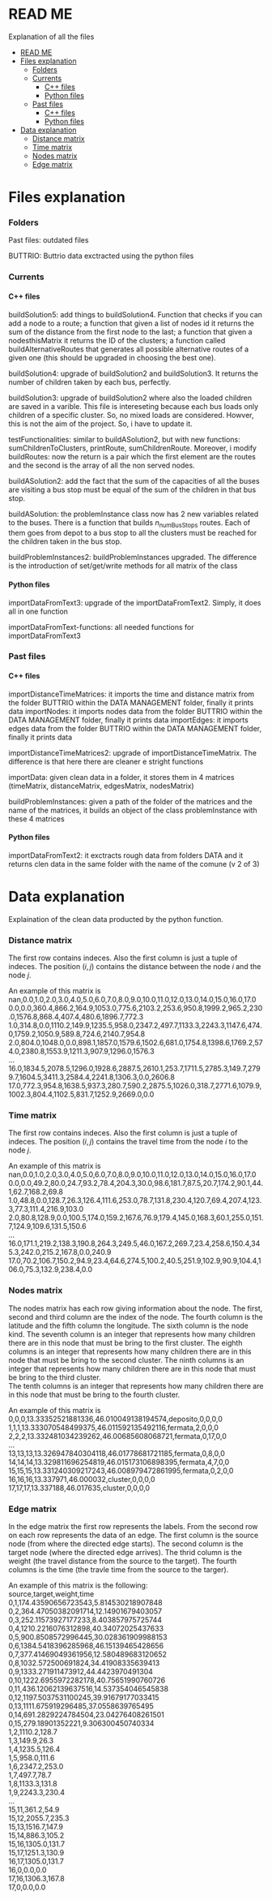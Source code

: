 # READ ME 
Explanation of all the files 

- [READ ME](#read-me)
- [Files explanation](#files-explanation)
    - [Folders](#folders)
    - [Currents](#currents)
      - [C++ files](#c-files)
      - [Python files](#python-files)
    - [Past files](#past-files)
      - [C++ files](#c-files-1)
      - [Python files](#python-files-1)
- [Data explanation](#data-explanation)
    - [Distance matrix](#distance-matrix)
    - [Time matrix](#time-matrix)
    - [Nodes matrix](#nodes-matrix)
    - [Edge matrix](#edge-matrix)


# Files explanation

### Folders 

Past files: outdated files 

BUTTRIO: Buttrio data exctracted using the python files 


### Currents 

#### C++ files 

buildSolution5: add things to buildSolution4. Function that checks if you can add a node to a route; a function that given a list of nodes id it returns the sum of the distance from the first node to the last; a function that given a nodesthisMatrix it returns the ID of the clusters; a function called buildAlternativeRoutes that generates all possible alternative routes of a given one (this should be upgraded in choosing the best one).

buildSolution4: upgrade of buildSolution2 and buildSolution3. It returns the number of children taken by each bus, perfectly. 

buildSolution3: upgrade of buildSolution2 where also the loaded children are saved in a varible. This file is intereseting because each bus loads only children of a specific cluster. So, no mixed loads are considered. Howver, this is not the aim of the project. So, i have to update it. 

testFunctionalities: similar to buildASolution2, but with new functions: sumChildrenToClusters, printRoute, sumChildrenRoute. Moreover, i modify buildRoutes: now the return is a pair which the first element are the routes and the second is the array of all the non served nodes.

buildASolution2: add the fact that the sum of the capacities of all the buses are visiting a bus stop must be equal of the sum of the children in that bus stop.

buildASolution: the problemInstance class now has 2 new variables related to the buses. There is a function that builds $n_{\text{numBusStops}}$ routes. Each of them goes from depot to a bus stop to all the clusters must be reached for the children taken in the bus stop. 

buildProblemInstances2: buildProblemInstances upgraded. The difference is the introduction of set/get/write methods for all matrix of the class

#### Python files 

importDataFromText3: upgrade of the importDataFromText2. Simply, it does all in one function 

importDataFromText-functions: all needed functions for importDataFromText3


### Past files 

#### C++ files 

importDistanceTimeMatrices: it imports the time and distance matrix from the folder BUTTRIO within the DATA MANAGEMENT folder, finally it prints data 
importNodes: it imports nodes data from the folder BUTTRIO within the DATA MANAGEMENT folder, finally it prints data
importEdges: it imports edges data from the folder BUTTRIO within the DATA MANAGEMENT folder, finally it prints data

importDistanceTimeMatrices2: upgrade of importDistanceTimeMatrix. The difference is that here there are cleaner e stright functions 

importData: given clean data in a folder, it stores them in 4 matrices (timeMatrix, distanceMatrix, edgesMatrix, nodesMatrix)

buildProblemInstances: given a path of the folder of the matrices and the name of the matrices, it builds an object of the class problemInstance with these 4 matrices 

#### Python files 

importDataFromText2: it exctracts rough data from folders DATA and it returns clen data in the same folder with the name of the comune (v 2 of 3)




# Data explanation 
Explaination of the clean data producted by the python function. 

### Distance matrix 
The first row contains indeces. 
Also the first column is just a tuple of indeces. 
The position $(i,j)$ contains the distance between the node $i$ and the node $j$.

An example of this matrix is \
nan,0.0,1.0,2.0,3.0,4.0,5.0,6.0,7.0,8.0,9.0,10.0,11.0,12.0,13.0,14.0,15.0,16.0,17.0 \
0.0,0.0,360.4,866.2,164.9,1053.0,775.6,2103.2,253.6,950.8,1999.2,965.2,230.0,1576.8,868.4,407.4,480.6,1896.7,772.3 \
1.0,314.8,0.0,1110.2,149.9,1235.5,958.0,2347.2,497.7,1133.3,2243.3,1147.6,474.0,1759.2,1050.9,589.8,724.6,2140.7,954.8 \
2.0,804.0,1048.0,0.0,898.1,1857.0,1579.6,1502.6,681.0,1754.8,1398.6,1769.2,574.0,2380.8,1553.9,1211.3,907.9,1296.0,1576.3 \
... \
16.0,1834.5,2078.5,1296.0,1928.6,2887.5,2610.1,253.7,1711.5,2785.3,149.7,2799.7,1604.5,3411.3,2584.4,2241.8,1306.3,0.0,2606.8 \
17.0,772.3,954.8,1638.5,937.3,280.7,590.2,2875.5,1026.0,318.7,2771.6,1079.9,1002.3,804.4,1102.5,831.7,1252.9,2669.0,0.0

### Time matrix 
The first row contains indeces.
Also the first column is just a tuple of indeces. 
The position $(i,j)$ contains the travel time from the node $i$ to the node $j$.

An example of this matrix is \
nan,0.0,1.0,2.0,3.0,4.0,5.0,6.0,7.0,8.0,9.0,10.0,11.0,12.0,13.0,14.0,15.0,16.0,17.0 \
0.0,0.0,49.2,80.0,24.7,93.2,78.4,204.3,30.0,98.6,181.7,87.5,20.7,174.2,90.1,44.1,62.7,168.2,69.8 \
1.0,48.8,0.0,128.7,26.3,126.4,111.6,253.0,78.7,131.8,230.4,120.7,69.4,207.4,123.3,77.3,111.4,216.9,103.0 \
2.0,80.8,128.9,0.0,100.5,174.0,159.2,167.6,76.9,179.4,145.0,168.3,60.1,255.0,151.7,124.9,109.6,131.5,150.6 \
... \
16.0,171.1,219.2,138.3,190.8,264.3,249.5,46.0,167.2,269.7,23.4,258.6,150.4,345.3,242.0,215.2,167.8,0.0,240.9 \
17.0,70.2,106.7,150.2,94.9,23.4,64.6,274.5,100.2,40.5,251.9,102.9,90.9,104.4,106.0,75.3,132.9,238.4,0.0

### Nodes matrix 
The nodes matrix has each row giving information about the node. 
The first, second and third column are the index of the node.
The fourth column is the latitude and the fifth column the longitude. 
The sixth column is the node kind.
The seventh column is an integer that represents how many children there are in this node that must be bring to the first cluster. 
The eighth columns is an integer that represents how many children there are in this node that must be bring to the second cluster. 
The ninth columns is an integer that represents how many children there are in this node that must be bring to the third cluster.  
The tenth columns is an integer that represents how many children there are in this node that must be bring to the fourth cluster. 

An example of this matrix is \
0,0,0,13.33352521881336,46.010049138194574,deposito,0,0,0,0 \
1,1,1,13.333070548499375,46.011592135492116,fermata,2,0,0,0 \
2,2,2,13.332481034239262,46.00685608068721,fermata,0,17,0,0 \
... \
13,13,13,13.326947840304118,46.01778681721185,fermata,0,8,0,0 \
14,14,14,13.329811696254819,46.015173106898395,fermata,4,7,0,0 \
15,15,15,13.331240309217243,46.008979472861995,fermata,0,2,0,0 \
16,16,16,13.337971,46.000032,cluster,0,0,0,0 \
17,17,17,13.337188,46.017635,cluster,0,0,0,0


### Edge matrix
In the edge matrix the first row represents the labels.
From the second row on each row represents the data of an edge. 
The first column is the source node (from where the directed edge starts).
The second column is the target node (where the directed edge arrives).
The thrid column is the weight (the travel distance from the source to the target).
The fourth columns is the time (the travle time from the source to the targer).

An example of this matrix is the following: \
source,target,weight,time \
0,1,174.43590656723543,5.814530218907848 \
0,2,364.47050382091714,12.14901679403057 \
0,3,252.11573927177233,8.403857975725744 \
0,4,1210.2216076312898,40.34072025437633 \
0,5,900.8508572996445,30.028361909988153 \
0,6,1384.5418396285968,46.15139465428656 \
0,7,377.41469049361956,12.580489683120652 \
0,8,1032.572500691824,34.41908335639413 \
0,9,1333.271911473912,44.4423970491304 \
0,10,1222.6955972282178,40.75651990760726 \
0,11,436.12062139637516,14.537354046545838 \
0,12,1197.5037531100245,39.91679177033415 \
0,13,1111.675919296485,37.0558639765495 \
0,14,691.2829224784504,23.04276408261501 \
0,15,279.18901352221,9.306300450740334 \
1,2,1110.2,128.7 \
1,3,149.9,26.3 \
1,4,1235.5,126.4 \
1,5,958.0,111.6 \
1,6,2347.2,253.0 \
1,7,497.7,78.7 \
1,8,1133.3,131.8 \
1,9,2243.3,230.4 \
... \
15,11,361.2,54.9 \
15,12,2055.7,235.3 \
15,13,1516.7,147.9 \
15,14,886.3,105.2 \
15,16,1305.0,131.7 \
15,17,1251.3,130.9 \
16,17,1305.0,131.7 \
16,0,0.0,0.0 \
17,16,1306.3,167.8 \
17,0,0.0,0.0